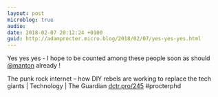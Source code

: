 ```yaml
---
layout: post
microblog: true
audio: 
date: 2018-02-07 20:12:24 +0100
guid: http://adamprocter.micro.blog/2018/02/07/yes-yes-yes.html
---
```

Yes yes yes - I hope to be counted among these people soon as should [@manton](https://micro.blog/manton) already ! 

The punk rock internet – how DIY ​​rebels ​are working to ​replace the tech giants | Technology | The Guardian [dctr.pro/245](http://dctr.pro/245) #procterphd
